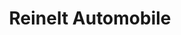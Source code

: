 ---
title: "Reinelt Automobile"
url: /buchholz-in-der-nordheide/reinelt-automobile/
shop: Autohaus
---